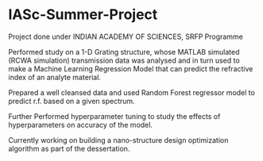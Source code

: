 # IASc-Summer-Project
Project done under INDIAN ACADEMY OF SCIENCES, SRFP Programme

Performed study on a 1-D Grating structure, whose MATLAB simulated (RCWA simulation) transmission data was analysed and in turn
used to make a Machine Learning Regression Model that can predict the refractive index of an analyte material.

Prepared a well cleansed data and used Random Forest regressor model to predict r.f. based on a given spectrum.

Further Performed hyperparameter tuning to study the effects of hyperparameters on accuracy of the model.

Currently working on building a nano-structure design optimization algorithm as part of the dessertation.
